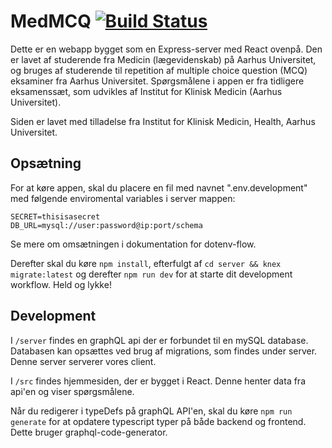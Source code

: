 # MedMCQ [![Build Status](https://travis-ci.com/thjendk/medmcq.svg?branch=master)](https://travis-ci.com/thjendk/medmcq)

Dette er en webapp bygget som en Express-server med React ovenpå. Den er lavet af studerende fra Medicin (lægevidenskab) på Aarhus Universitet, og bruges af studerende til repetition af multiple choice question (MCQ) eksaminer fra Aarhus Universitet. Spørgsmålene i appen er fra tidligere eksamenssæt, som udvikles af Institut for Klinisk Medicin (Aarhus Universitet).

Siden er lavet med tilladelse fra Institut for Klinisk Medicin, Health, Aarhus Universitet.

## Opsætning

For at køre appen, skal du placere en fil med navnet ".env.development" med følgende enviromental variables i server mappen:

```
SECRET=thisisasecret
DB_URL=mysql://user:password@ip:port/schema
```

Se mere om omsætningen i dokumentation for dotenv-flow.

Derefter skal du køre `npm install`, efterfulgt af `cd server && knex migrate:latest` og derefter `npm run dev` for at starte dit development workflow. Held og lykke!

## Development

I `/server` findes en graphQL api der er forbundet til en mySQL database. Databasen kan opsættes ved brug af migrations, som findes under server. Denne server serverer vores client.

I `/src` findes hjemmesiden, der er bygget i React. Denne henter data fra api'en og viser spørgsmålene.

Når du redigerer i typeDefs på graphQL API'en, skal du køre `npm run generate` for at opdatere typescript typer på både backend og frontend. Dette bruger graphql-code-generator.
